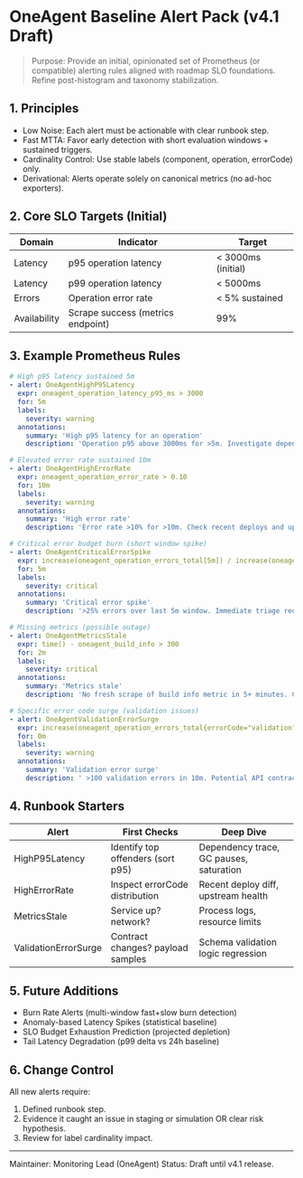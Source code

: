 # OneAgent Baseline Alert Pack (v4.1 Draft)

> Purpose: Provide an initial, opinionated set of Prometheus (or compatible) alerting rules aligned with roadmap SLO foundations. Refine post-histogram and taxonomy stabilization.

## 1. Principles

- Low Noise: Each alert must be actionable with clear runbook step.
- Fast MTTA: Favor early detection with short evaluation windows + sustained triggers.
- Cardinality Control: Use stable labels (component, operation, errorCode) only.
- Derivational: Alerts operate solely on canonical metrics (no ad-hoc exporters).

## 2. Core SLO Targets (Initial)

| Domain       | Indicator                         | Target             |
| ------------ | --------------------------------- | ------------------ |
| Latency      | p95 operation latency             | < 3000ms (initial) |
| Latency      | p99 operation latency             | < 5000ms           |
| Errors       | Operation error rate              | < 5% sustained     |
| Availability | Scrape success (metrics endpoint) | 99%                |

## 3. Example Prometheus Rules

```yaml
# High p95 latency sustained 5m
- alert: OneAgentHighP95Latency
  expr: oneagent_operation_latency_p95_ms > 3000
  for: 5m
  labels:
    severity: warning
  annotations:
    summary: 'High p95 latency for an operation'
    description: 'Operation p95 above 3000ms for >5m. Investigate dependency latency or load.'

# Elevated error rate sustained 10m
- alert: OneAgentHighErrorRate
  expr: oneagent_operation_error_rate > 0.10
  for: 10m
  labels:
    severity: warning
  annotations:
    summary: 'High error rate'
    description: 'Error rate >10% for >10m. Check recent deploys and upstream availability.'

# Critical error budget burn (short window spike)
- alert: OneAgentCriticalErrorSpike
  expr: increase(oneagent_operation_errors_total[5m]) / increase(oneagent_operation_component_total[5m]) > 0.25
  for: 5m
  labels:
    severity: critical
  annotations:
    summary: 'Critical error spike'
    description: '>25% errors over last 5m window. Immediate triage required.'

# Missing metrics (possible outage)
- alert: OneAgentMetricsStale
  expr: time() - oneagent_build_info > 300
  for: 2m
  labels:
    severity: critical
  annotations:
    summary: 'Metrics stale'
    description: 'No fresh scrape of build info metric in 5+ minutes. Check service health.'

# Specific error code surge (validation issues)
- alert: OneAgentValidationErrorSurge
  expr: increase(oneagent_operation_errors_total{errorCode="validation"}[10m]) > 100
  for: 0m
  labels:
    severity: warning
  annotations:
    summary: 'Validation error surge'
    description: ' >100 validation errors in 10m. Potential API contract or client misuse.'
```

## 4. Runbook Starters

| Alert                | First Checks                      | Deep Dive                               |
| -------------------- | --------------------------------- | --------------------------------------- |
| HighP95Latency       | Identify top offenders (sort p95) | Dependency trace, GC pauses, saturation |
| HighErrorRate        | Inspect errorCode distribution    | Recent deploy diff, upstream health     |
| MetricsStale         | Service up? network?              | Process logs, resource limits           |
| ValidationErrorSurge | Contract changes? payload samples | Schema validation logic regression      |

## 5. Future Additions

- Burn Rate Alerts (multi-window fast+slow burn detection)
- Anomaly-based Latency Spikes (statistical baseline)
- SLO Budget Exhaustion Prediction (projected depletion)
- Tail Latency Degradation (p99 delta vs 24h baseline)

## 6. Change Control

All new alerts require:

1. Defined runbook step.
2. Evidence it caught an issue in staging or simulation OR clear risk hypothesis.
3. Review for label cardinality impact.

---

Maintainer: Monitoring Lead (OneAgent)
Status: Draft until v4.1 release.
